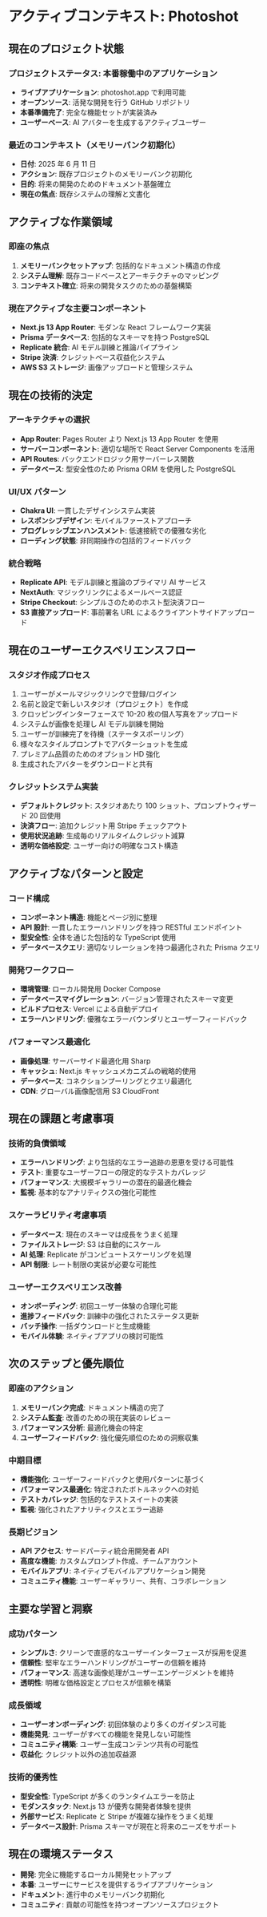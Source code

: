 # アクティブコンテキスト: Photoshot

## 現在のプロジェクト状態

### プロジェクトステータス: **本番稼働中のアプリケーション**

- **ライブアプリケーション**: photoshot.app で利用可能
- **オープンソース**: 活発な開発を行う GitHub リポジトリ
- **本番準備完了**: 完全な機能セットが実装済み
- **ユーザーベース**: AI アバターを生成するアクティブユーザー

### 最近のコンテキスト（メモリーバンク初期化）

- **日付**: 2025 年 6 月 11 日
- **アクション**: 既存プロジェクトのメモリーバンク初期化
- **目的**: 将来の開発のためのドキュメント基盤確立
- **現在の焦点**: 既存システムの理解と文書化

## アクティブな作業領域

### 即座の焦点

1. **メモリーバンクセットアップ**: 包括的なドキュメント構造の作成
2. **システム理解**: 既存コードベースとアーキテクチャのマッピング
3. **コンテキスト確立**: 将来の開発タスクのための基盤構築

### 現在アクティブな主要コンポーネント

- **Next.js 13 App Router**: モダンな React フレームワーク実装
- **Prisma データベース**: 包括的なスキーマを持つ PostgreSQL
- **Replicate 統合**: AI モデル訓練と推論パイプライン
- **Stripe 決済**: クレジットベース収益化システム
- **AWS S3 ストレージ**: 画像アップロードと管理システム

## 現在の技術的決定

### アーキテクチャの選択

- **App Router**: Pages Router より Next.js 13 App Router を使用
- **サーバーコンポーネント**: 適切な場所で React Server Components を活用
- **API Routes**: バックエンドロジック用サーバーレス関数
- **データベース**: 型安全性のため Prisma ORM を使用した PostgreSQL

### UI/UX パターン

- **Chakra UI**: 一貫したデザインシステム実装
- **レスポンシブデザイン**: モバイルファーストアプローチ
- **プログレッシブエンハンスメント**: 低速接続での優雅な劣化
- **ローディング状態**: 非同期操作の包括的フィードバック

### 統合戦略

- **Replicate API**: モデル訓練と推論のプライマリ AI サービス
- **NextAuth**: マジックリンクによるメールベース認証
- **Stripe Checkout**: シンプルさのためのホスト型決済フロー
- **S3 直接アップロード**: 事前署名 URL によるクライアントサイドアップロード

## 現在のユーザーエクスペリエンスフロー

### スタジオ作成プロセス

1. ユーザーがメールマジックリンクで登録/ログイン
2. 名前と設定で新しいスタジオ（プロジェクト）を作成
3. クロッピングインターフェースで 10-20 枚の個人写真をアップロード
4. システムが画像を処理し AI モデル訓練を開始
5. ユーザーが訓練完了を待機（ステータスポーリング）
6. 様々なスタイルプロンプトでアバターショットを生成
7. プレミアム品質のためのオプション HD 強化
8. 生成されたアバターをダウンロードと共有

### クレジットシステム実装

- **デフォルトクレジット**: スタジオあたり 100 ショット、プロンプトウィザード 20 回使用
- **決済フロー**: 追加クレジット用 Stripe チェックアウト
- **使用状況追跡**: 生成毎のリアルタイムクレジット減算
- **透明な価格設定**: ユーザー向けの明確なコスト構造

## アクティブなパターンと設定

### コード構成

- **コンポーネント構造**: 機能とページ別に整理
- **API 設計**: 一貫したエラーハンドリングを持つ RESTful エンドポイント
- **型安全性**: 全体を通じた包括的な TypeScript 使用
- **データベースクエリ**: 適切なリレーションを持つ最適化された Prisma クエリ

### 開発ワークフロー

- **環境管理**: ローカル開発用 Docker Compose
- **データベースマイグレーション**: バージョン管理されたスキーマ変更
- **ビルドプロセス**: Vercel による自動デプロイ
- **エラーハンドリング**: 優雅なエラーバウンダリとユーザーフィードバック

### パフォーマンス最適化

- **画像処理**: サーバーサイド最適化用 Sharp
- **キャッシュ**: Next.js キャッシュメカニズムの戦略的使用
- **データベース**: コネクションプーリングとクエリ最適化
- **CDN**: グローバル画像配信用 S3 CloudFront

## 現在の課題と考慮事項

### 技術的負債領域

- **エラーハンドリング**: より包括的なエラー追跡の恩恵を受ける可能性
- **テスト**: 重要なユーザーフローの限定的なテストカバレッジ
- **パフォーマンス**: 大規模ギャラリーの潜在的最適化機会
- **監視**: 基本的なアナリティクスの強化可能性

### スケーラビリティ考慮事項

- **データベース**: 現在のスキーマは成長をうまく処理
- **ファイルストレージ**: S3 は自動的にスケール
- **AI 処理**: Replicate がコンピュートスケーリングを処理
- **API 制限**: レート制限の実装が必要な可能性

### ユーザーエクスペリエンス改善

- **オンボーディング**: 初回ユーザー体験の合理化可能
- **進捗フィードバック**: 訓練中の強化されたステータス更新
- **バッチ操作**: 一括ダウンロードと生成機能
- **モバイル体験**: ネイティブアプリの検討可能性

## 次のステップと優先順位

### 即座のアクション

1. **メモリーバンク完成**: ドキュメント構造の完了
2. **システム監査**: 改善のための現在実装のレビュー
3. **パフォーマンス分析**: 最適化機会の特定
4. **ユーザーフィードバック**: 強化優先順位のための洞察収集

### 中期目標

- **機能強化**: ユーザーフィードバックと使用パターンに基づく
- **パフォーマンス最適化**: 特定されたボトルネックへの対処
- **テストカバレッジ**: 包括的なテストスイートの実装
- **監視**: 強化されたアナリティクスとエラー追跡

### 長期ビジョン

- **API アクセス**: サードパーティ統合用開発者 API
- **高度な機能**: カスタムプロンプト作成、チームアカウント
- **モバイルアプリ**: ネイティブモバイルアプリケーション開発
- **コミュニティ機能**: ユーザーギャラリー、共有、コラボレーション

## 主要な学習と洞察

### 成功パターン

- **シンプルさ**: クリーンで直感的なユーザーインターフェースが採用を促進
- **信頼性**: 堅牢なエラーハンドリングがユーザーの信頼を維持
- **パフォーマンス**: 高速な画像処理がユーザーエンゲージメントを維持
- **透明性**: 明確な価格設定とプロセスが信頼を構築

### 成長領域

- **ユーザーオンボーディング**: 初回体験のより多くのガイダンス可能
- **機能発見**: ユーザーがすべての機能を発見しない可能性
- **コミュニティ構築**: ユーザー生成コンテンツ共有の可能性
- **収益化**: クレジット以外の追加収益源

### 技術的優秀性

- **型安全性**: TypeScript が多くのランタイムエラーを防止
- **モダンスタック**: Next.js 13 が優秀な開発者体験を提供
- **外部サービス**: Replicate と Stripe が複雑な操作をうまく処理
- **データベース設計**: Prisma スキーマが現在と将来のニーズをサポート

## 現在の環境ステータス

- **開発**: 完全に機能するローカル開発セットアップ
- **本番**: ユーザーにサービスを提供するライブアプリケーション
- **ドキュメント**: 進行中のメモリーバンク初期化
- **コミュニティ**: 貢献の可能性を持つオープンソースプロジェクト
